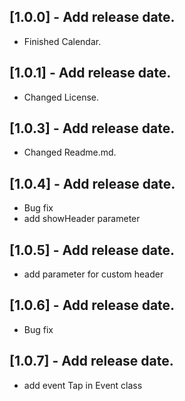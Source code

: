 ## [1.0.0] - Add release date.

* Finished Calendar.

## [1.0.1] - Add release date.

* Changed License.

## [1.0.3] - Add release date.

* Changed Readme.md.
  
## [1.0.4] - Add release date.

* Bug fix
* add showHeader parameter

## [1.0.5] - Add release date.

* add parameter for custom header

## [1.0.6] - Add release date.

* Bug fix

## [1.0.7] - Add release date.

* add event Tap in Event class